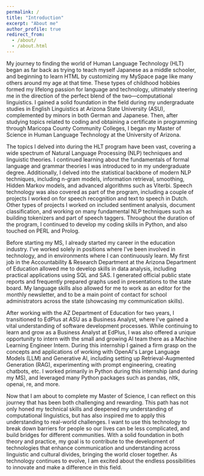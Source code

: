 ```yaml
---
permalink: /
title: "Introduction"
excerpt: "About me"
author_profile: true
redirect_from: 
  - /about/
  - /about.html
---
```


My journey to finding the world of Human Language Technology (HLT) began as far back as trying to teach myself Japanese as a middle schooler, and beginning to learn HTML by customizing my MySpace page like many others around my age at that time. These types of childhood hobbies formed my lifelong passion for language and technology, ultimately steering me in the direction of the perfect blend of the two—computational linguistics. I gained a solid foundation in the field during my undergraduate studies in English Linguistics at Arizona State University (ASU), complemented by minors in both German and Japanese. Then, after studying topics related to coding and obtaining a certificate in programming through Maricopa County Community Colleges, I began my Master of Science in Human Language Technology at the University of Arizona.

The topics I delved into during the HLT program have been vast, covering a wide spectrum of Natural Language Processing (NLP) techniques and linguistic theories. I continued learning about the fundamentals of formal language and grammar theories I was introduced to in my undergraduate degree. Additionally, I delved into the statistical backbone of modern NLP techniques, including n-gram models, information retrieval, smoothing, Hidden Markov models, and advanced algorithms such as Viterbi. Speech technology was also covered as part of the program, including a couple of projects I worked on for speech recognition and text to speech in Dutch. Other types of projects I worked on included sentiment analysis, document classification, and working on many fundamental NLP techniques such as building tokenizers and part of speech taggers. Throughout the duration of the program, I continued to develop my coding skills in Python, and also touched on PERL and Prolog.

Before starting my MS, I already started my career in the education industry. I’ve worked solely in positions where I’ve been involved in technology, and in environments where I can continuously learn. My first job in the Accountability & Research Department at the Arizona Department of Education allowed me to develop skills in data analysis, including practical applications using SQL and SAS. I generated official public state reports and frequently prepared graphs used in presentations to the state board. My language skills also allowed for me to work as an editor for the monthly newsletter, and to be a main point of contact for school administrators across the state (showcasing my communication skills).

After working with the AZ Department of Education for two years, I transitioned to EdPlus at ASU as a Business Analyst, where I’ve gained a vital understanding of software development processes. While continuing to learn and grow as a Business Analyst at EdPlus, I was also offered a unique opportunity to intern with the small and growing AI team there as a Machine Learning Engineer Intern. During this internship I gained a firm grasp on the concepts and applications of working with OpenAI's Large Language Models (LLM) and Generative AI, including setting up Retrieval-Augmented Generation (RAG), experimenting with prompt engineering, creating chatbots, etc. I worked primarily in Python during this internship (and during my MS), and leveraged many Python packages such as pandas, nltk, openai, re, and more. 

Now that I am about to complete my Master of Science, I can reflect on this journey that has been both challenging and rewarding. This path has not only honed my technical skills and deepened my understanding of computational linguistics, but has also inspired me to apply this understanding to real-world challenges. I want to use this technology to break down barriers for people so our lives can be less complicated, and build bridges for different communities. With a solid foundation in both theory and practice, my goal is to contribute to the development of technologies that enhance communication and understanding across linguistic and cultural divides, bringing the world closer together. As technology continues to evolve, I am excited about the endless possibilities to innovate and make a difference in this field.

